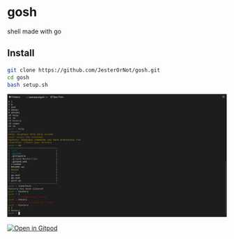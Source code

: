 # gosh
shell made with go

## Install
```bash
git clone https://github.com/JesterOrNot/gosh.git
cd gosh
bash setup.sh
```

![Example of goshell](https://github.com/JesterOrNot/gosh/blob/master/images/example.png "Example of goshell")

[![Open in Gitpod](https://gitpod.io/button/open-in-gitpod.svg)](https://gitpod.io/#https://github.com/JesterOrNot/gosh)
